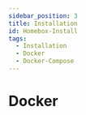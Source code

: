 ```yaml
---
sidebar_position: 3
title: Installation
id: Homebox-Install
tags:
  - Installation
  - Docker
  - Docker-Compose
---
```


# Docker
